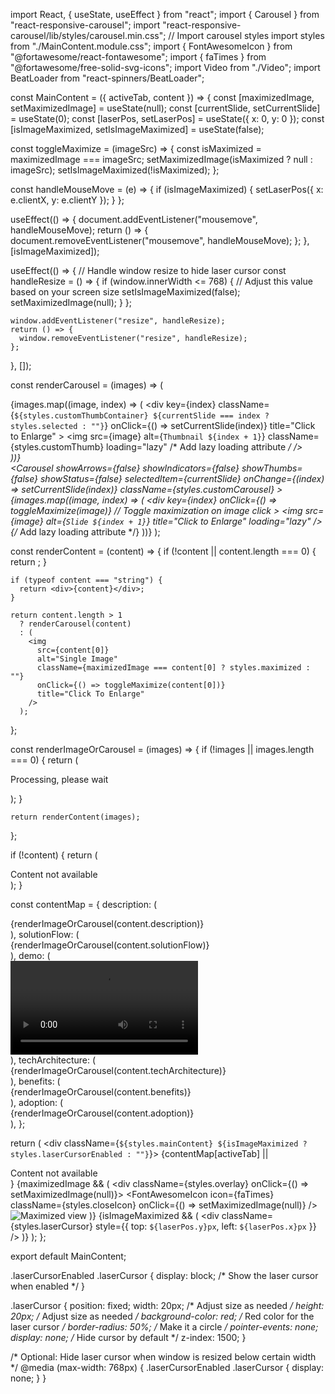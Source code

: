 import React, { useState, useEffect } from "react";
import { Carousel } from "react-responsive-carousel";
import "react-responsive-carousel/lib/styles/carousel.min.css"; // Import carousel styles
import styles from "./MainContent.module.css";
import { FontAwesomeIcon } from "@fortawesome/react-fontawesome";
import { faTimes } from "@fortawesome/free-solid-svg-icons";
import Video from "./Video";
import BeatLoader from "react-spinners/BeatLoader";

const MainContent = ({ activeTab, content }) => {
  const [maximizedImage, setMaximizedImage] = useState(null);
  const [currentSlide, setCurrentSlide] = useState(0);
  const [laserPos, setLaserPos] = useState({ x: 0, y: 0 });
  const [isImageMaximized, setIsImageMaximized] = useState(false);

  const toggleMaximize = (imageSrc) => {
    const isMaximized = maximizedImage === imageSrc;
    setMaximizedImage(isMaximized ? null : imageSrc);
    setIsImageMaximized(!isMaximized);
  };

  const handleMouseMove = (e) => {
    if (isImageMaximized) {
      setLaserPos({ x: e.clientX, y: e.clientY });
    }
  };

  useEffect(() => {
    document.addEventListener("mousemove", handleMouseMove);
    return () => {
      document.removeEventListener("mousemove", handleMouseMove);
    };
  }, [isImageMaximized]);

  useEffect(() => {
    // Handle window resize to hide laser cursor
    const handleResize = () => {
      if (window.innerWidth <= 768) { // Adjust this value based on your screen size
        setIsImageMaximized(false);
        setMaximizedImage(null);
      }
    };

    window.addEventListener("resize", handleResize);
    return () => {
      window.removeEventListener("resize", handleResize);
    };
  }, []);

  const renderCarousel = (images) => (
    <div className={styles.carouselContainer}>
      <div className={styles.customThumbs}>
        {images.map((image, index) => (
          <div
            key={index}
            className={`${styles.customThumbContainer} ${currentSlide === index ? styles.selected : ""}`}
            onClick={() => setCurrentSlide(index)}
            title="Click to Enlarge"
          >
            <img
              src={image}
              alt={`Thumbnail ${index + 1}`}
              className={styles.customThumb}
              loading="lazy" /* Add lazy loading attribute */
            />
          </div>
        ))}
      </div>
      <Carousel
        showArrows={false}
        showIndicators={false}
        showThumbs={false}
        showStatus={false}
        selectedItem={currentSlide}
        onChange={(index) => setCurrentSlide(index)}
        className={styles.customCarousel}
      >
        {images.map((image, index) => (
          <div
            key={index}
            onClick={() => toggleMaximize(image)} // Toggle maximization on image click
          >
            <img src={image} alt={`Slide ${index + 1}`} title="Click to Enlarge" loading="lazy" /> {/* Add lazy loading attribute */}
          </div>
        ))}
      </Carousel>
    </div>
  );

  const renderContent = (content) => {
    if (!content || content.length === 0) {
      return <BeatLoader color="#5931d4" size={8} />;
    }

    if (typeof content === "string") {
      return <div>{content}</div>;
    }

    return content.length > 1
      ? renderCarousel(content)
      : (
        <img
          src={content[0]}
          alt="Single Image"
          className={maximizedImage === content[0] ? styles.maximized : ""}
          onClick={() => toggleMaximize(content[0])}
          title="Click To Enlarge"
        />
      );
  };

  const renderImageOrCarousel = (images) => {
    if (!images || images.length === 0) {
      return (
        <div className={styles.imageLoadingContainer}>
          <p className={styles.imageLoadingCaption}>Processing, please wait</p>
          <BeatLoader color="#5931d4" size={8} />
        </div>
      );
    }

    return renderContent(images);
  };

  if (!content) {
    return (
      <div className={styles.mainContent}>Content not available</div>
    );
  }

  const contentMap = {
    description: (
      <div className={styles.description}>
        {renderImageOrCarousel(content.description)}
      </div>
    ),
    solutionFlow: (
      <div className={styles.solution}>
        {renderImageOrCarousel(content.solutionFlow)}
      </div>
    ),
    demo: (
      <div className={styles.demo}>
        <Video src={content.demo} />
      </div>
    ),
    techArchitecture: (
      <div className={styles.architecture}>
        {renderImageOrCarousel(content.techArchitecture)}
      </div>
    ),
    benefits: (
      <div className={styles.benefits}>
        {renderImageOrCarousel(content.benefits)}
      </div>
    ),
    adoption: (
      <div className={styles.adoption}>
        {renderImageOrCarousel(content.adoption)}
      </div>
    ),
  };

  return (
    <div className={`${styles.mainContent} ${isImageMaximized ? styles.laserCursorEnabled : ""}`}>
      {contentMap[activeTab] || <div>Content not available</div>}
      {maximizedImage && (
        <div className={styles.overlay} onClick={() => setMaximizedImage(null)}>
          <FontAwesomeIcon
            icon={faTimes}
            className={styles.closeIcon}
            onClick={() => setMaximizedImage(null)}
          />
          <img
            src={maximizedImage}
            alt="Maximized view"
            className={styles.maximizedImage}
          />
        </div>
      )}
      {isImageMaximized && (
        <div
          className={styles.laserCursor}
          style={{ top: `${laserPos.y}px`, left: `${laserPos.x}px` }}
        />
      )}
    </div>
  );
};

export default MainContent;


.laserCursorEnabled .laserCursor {
  display: block; /* Show the laser cursor when enabled */
}

.laserCursor {
  position: fixed;
  width: 20px; /* Adjust size as needed */
  height: 20px; /* Adjust size as needed */
  background-color: red; /* Red color for the laser cursor */
  border-radius: 50%; /* Make it a circle */
  pointer-events: none;
  display: none; /* Hide cursor by default */
  z-index: 1500;
}

/* Optional: Hide laser cursor when window is resized below certain width */
@media (max-width: 768px) {
  .laserCursorEnabled .laserCursor {
    display: none;
  }
}
